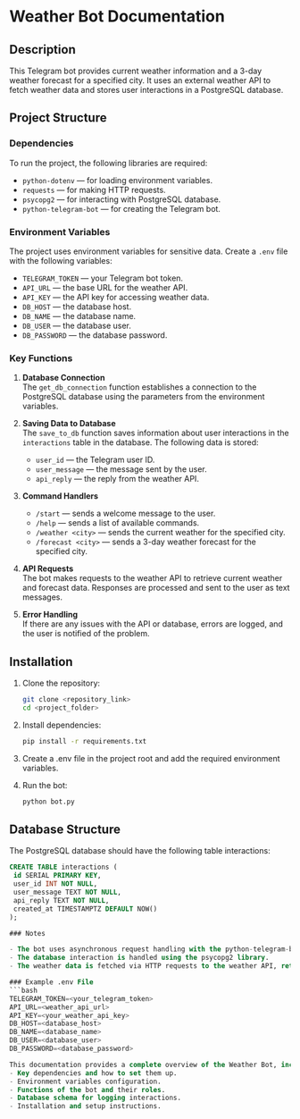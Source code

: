 # Weather Bot Documentation

## Description

This Telegram bot provides current weather information and a 3-day weather forecast for a specified city. It uses an external weather API to fetch weather data and stores user interactions in a PostgreSQL database.

## Project Structure

### Dependencies

To run the project, the following libraries are required:
- `python-dotenv` — for loading environment variables.
- `requests` — for making HTTP requests.
- `psycopg2` — for interacting with PostgreSQL database.
- `python-telegram-bot` — for creating the Telegram bot.

### Environment Variables

The project uses environment variables for sensitive data. Create a `.env` file with the following variables:
- `TELEGRAM_TOKEN` — your Telegram bot token.
- `API_URL` — the base URL for the weather API.
- `API_KEY` — the API key for accessing weather data.
- `DB_HOST` — the database host.
- `DB_NAME` — the database name.
- `DB_USER` — the database user.
- `DB_PASSWORD` — the database password.

### Key Functions

1. **Database Connection**  
   The `get_db_connection` function establishes a connection to the PostgreSQL database using the parameters from the environment variables.

2. **Saving Data to Database**  
   The `save_to_db` function saves information about user interactions in the `interactions` table in the database. The following data is stored:
   - `user_id` — the Telegram user ID.
   - `user_message` — the message sent by the user.
   - `api_reply` — the reply from the weather API.

3. **Command Handlers**  
   - `/start` — sends a welcome message to the user.
   - `/help` — sends a list of available commands.
   - `/weather <city>` — sends the current weather for the specified city.
   - `/forecast <city>` — sends a 3-day weather forecast for the specified city.

4. **API Requests**  
   The bot makes requests to the weather API to retrieve current weather and forecast data. Responses are processed and sent to the user as text messages.

5. **Error Handling**  
   If there are any issues with the API or database, errors are logged, and the user is notified of the problem.

## Installation

1. Clone the repository:
   ```bash
   git clone <repository_link>
   cd <project_folder>

2. Install dependencies:
   ```bash
   pip install -r requirements.txt

3. Create a .env file in the project root and add the required environment variables.

4. Run the bot:
   ```bash
   python bot.py

## Database Structure
The PostgreSQL database should have the following table interactions:
   ```sql
   CREATE TABLE interactions (
    id SERIAL PRIMARY KEY,
    user_id INT NOT NULL,
    user_message TEXT NOT NULL,
    api_reply TEXT NOT NULL,
    created_at TIMESTAMPTZ DEFAULT NOW()
);

### Notes

- The bot uses asynchronous request handling with the python-telegram-bot library and async functions.
- The database interaction is handled using the psycopg2 library.
- The weather data is fetched via HTTP requests to the weather API, returning the data in JSON format.

### Example .env File
   ```bash
   TELEGRAM_TOKEN=<your_telegram_token>
   API_URL=<weather_api_url>
   API_KEY=<your_weather_api_key>
   DB_HOST=<database_host>
   DB_NAME=<database_name>
   DB_USER=<database_user>
   DB_PASSWORD=<database_password>

This documentation provides a complete overview of the Weather Bot, including:
- Key dependencies and how to set them up.
- Environment variables configuration.
- Functions of the bot and their roles.
- Database schema for logging interactions.
- Installation and setup instructions.

